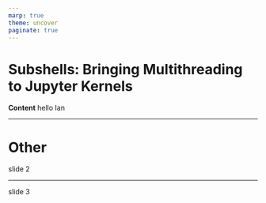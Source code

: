 ```yaml
---
marp: true
theme: uncover
paginate: true
---
```


# Subshells: Bringing Multithreading to Jupyter Kernels

**Content**
hello Ian

---

# Other

slide 2

---

slide 3
